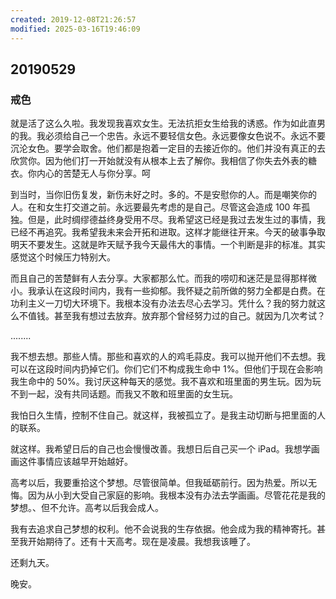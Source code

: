 ```yaml
---
created: 2019-12-08T21:26:57
modified: 2025-03-16T19:46:09
---
```


## 20190529

### 戒色

就是活了这么久啦。我发现我喜欢女生。无法抗拒女生给我的诱惑。作为如此直男的我。我必须给自己一个忠告。永远不要轻信女色。永远要像女色说不。永远不要沉沦女色。要学会取舍。他们都是抱着一定目的去接近你的。他们并没有真正的去欣赏你。因为他们打一开始就没有从根本上去了解你。我相信了你失去外表的糖衣。你内心的苦楚无人与你分享。呵

到当时，当你旧伤复发，新伤未好之时。多的。不是安慰你的人。而是嘲笑你的人。在和女生打交道之前。永远要最先考虑的是自己。尽管这会造成 100 年孤独。但是，此时绸缪德益终身受用不尽。我希望这已经是我过去发生过的事情，我已经不再追究。我希望我未来会开拓和进取。这样才能继往开来。今天的破事争取明天不要发生。这就是昨天赋予我今天最伟大的事情。一个判断是非的标准。其实感觉这个时候压力特别大。

而且自己的苦楚鲜有人去分享。大家都那么忙。而我的唠叨和迷茫是显得那样微小。我承认在这段时间内，我有一些抑郁。我怀疑之前所做的努力全都是白费。在功利主义一刀切大环境下。我根本没有办法去尽心去学习。凭什么？我的努力就这么不值钱。甚至我有想过去放弃。放弃那个曾经努力过的自己。就因为几次考试？

........

我不想去想。那些人情。那些和喜欢的人的鸡毛蒜皮。我可以抛开他们不去想。我可以在这段时间内扔掉它们。你们它们不构成我生命中 1%。但他们于现在会影响我生命中的 50%。我讨厌这种每天的感觉。我不喜欢和班里面的男生玩。因为玩不到一起，没有共同话题。而我又不敢和班里面的女生玩。

我怕日久生情，控制不住自己。就这样，我被孤立了。是我主动切断与把里面的人的联系。

就这样。我希望日后的自己也会慢慢改善。我想日后自己买一个 iPad。我想学画画这件事情应该越早开始越好。

高考以后，我要重拾这个梦想。尽管很简单。但我砥砺前行。因为热爱。所以无悔。因为从小到大受自己家庭的影响。我根本没有办法去学画画。尽管花花是我的梦想。、但不允许。高考以后我会成人。

我有去追求自己梦想的权利。他不会说我的生存依据。他会成为我的精神寄托。甚至我开始期待了。还有十天高考。现在是凌晨。我想我该睡了。

还剩九天。

晚安。
